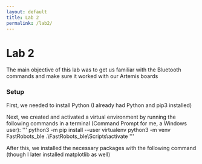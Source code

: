```yaml
---
layout: default
title: Lab 2
permalink: /lab2/
---
```

# Lab 2
The main objective of this lab was to get us familiar with the Bluetooth commands and make sure it worked with our Artemis boards

### Setup
First, we needed to install Python (I already had Python and pip3 installed)

Next, we created and activated a virtual environment by running the following commands in a terminal (Command Prompt for me, a Windows user):
'''
python3 -m pip install --user virtualenv
python3 -m venv FastRobots_ble
.\FastRobots_ble\Scripts\activate
'''

After this, we installed the necessary packages with the following command (though I later installed matplotlib as well)
